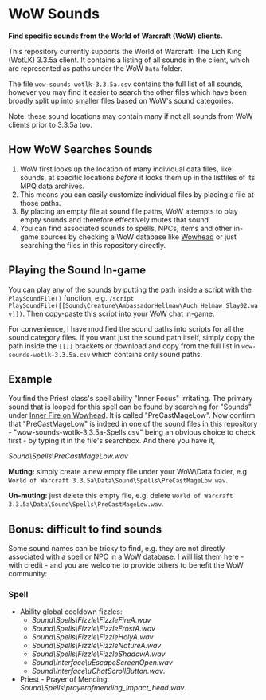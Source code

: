 # WoW Sounds
**Find specific sounds from the World of Warcraft (WoW) clients.**

This repository currently supports the World of Warcraft: The Lich King (WotLK) 3.3.5a client. It contains a listing of all sounds in the client, which are represented as paths under the WoW `Data` folder. 

The file `wow-sounds-wotlk-3.3.5a.csv` contains the full list of all sounds, however you may find it easier to search the other files which have been broadly split up into smaller files based on WoW's sound categories.

Note. these sound locations may contain many if not all sounds from WoW clients prior to 3.3.5a too.

## How WoW Searches Sounds
1. WoW first looks up the location of many individual data files, like sounds, at specific locations *before* it looks them up in the listfiles of its MPQ data archives.
2. This means you can easily customize individual files by placing a file at those paths.
3. By placing an empty file at sound file paths, WoW attempts to play empty sounds and therefore effectively mutes that sound.
4. You can find associated sounds to spells, NPCs, items and other in-game sources by checking a WoW database like [Wowhead](https://wotlk.classic.wowhead) or just searching the files in this repository directly.

## Playing the Sound In-game
You can play any of the sounds by putting the path inside a script with the `PlaySoundFile()` function, e.g. `/script PlaySoundFile([[Sound\Creature\AmbassadorHellmaw\Auch_Helmaw_Slay02.wav]])`. Then copy-paste this script into your WoW chat in-game.

For convenience, I have modified the sound paths into scripts for all the sound category files. If you want just the sound path itself, simply copy the path inside the `[[]]` brackets or download and copy from the full list in `wow-sounds-wotlk-3.3.5a.csv` which contains only sound paths.

## Example
You find the Priest class's spell ability "Inner Focus" irritating. The primary sound that is looped for this spell can be found by searching for "Sounds" under [Inner Fire on Wowhead](https://www.wowhead.com/wotlk/spell=14751/inner-focus#sounds). It is called "PreCastMageLow". Now confirm that "PreCastMageLow" is indeed in one of the sound files in this repository - "wow-sounds-wotlk-3.3.5a-Spells.csv" being an obvious choice to check first - by typing it in the file's searchbox. And there you have it,

*Sound\Spells\PreCastMageLow.wav*

 **Muting:** simply create a new empty file under your WoW\Data folder, e.g. `World of Warcraft 3.3.5a\Data\Sound\Spells\PreCastMageLow.wav`.
 
 **Un-muting:** just delete this empty file, e.g. delete `World of Warcraft 3.3.5a\Data\Sound\Spells\PreCastMageLow.wav`.

## Bonus: difficult to find sounds
Some sound names can be tricky to find, e.g. they are not directly associated with a spell or NPC in a WoW database. I will list them here - with credit - and you are welcome to provide others to benefit the WoW community:

### Spell ###
* Ability global cooldown fizzles:
    * *Sound\Spells\Fizzle\FizzleFireA.wav*
    * *Sound\Spells\Fizzle\FizzleFrostA.wav*
    * *Sound\Spells\Fizzle\FizzleHolyA.wav*
    * *Sound\Spells\Fizzle\FizzleNatureA.wav*
    * *Sound\Spells\Fizzle\FizzleShadowA.wav*
    * *Sound\Interface\uEscapeScreenOpen.wav*
    * *Sound\Interface\uChatScrollButton.wav*.
* Priest - Prayer of Mending: *Sound\Spells\prayerofmending_impact_head.wav*.

